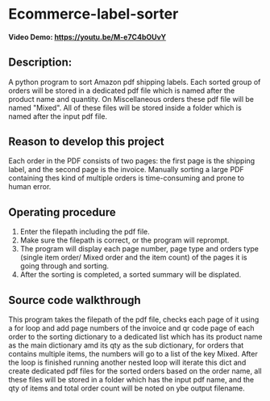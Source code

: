 # Ecommerce-label-sorter

#### Video Demo:  https://youtu.be/M-e7C4bOUvY

## Description:
A python program to sort Amazon pdf shipping labels.
Each sorted group of orders will be stored in a dedicated pdf file which is named after the product name and quantity.
On Miscellaneous orders these pdf file will be named "Mixed".
All of these files will be stored inside a folder which is named after the input pdf file.

## Reason to develop this project
Each order in the PDF consists of two pages: the first page is the shipping label, and the second page is the invoice.
Manually sorting a large PDF containing thes kind of multiple orders is time-consuming and prone to human error.

## Operating procedure
1. Enter the filepath including the pdf file.
2. Make sure the filepath is correct, or the program    will reprompt.
3. The program will display each page number, page type and orders type (single item order/ Mixed order and the item count) of the pages it is going through and sorting.
4. After the sorting is completed, a sorted summary will be displated.

## Source code walkthrough
This program takes the filepath of the pdf file, checks each page of it using a for loop and add page numbers of the invoice and qr code page of each order to the sorting dictionary to a dedicated list which has its product name as the main dictionary amd its qty as the sub dictionary, for orders that contains multiple items, the numbers will go to a list of the key Mixed.
After the loop is finished running another nested loop will iterate this dict and create dedicated pdf files for the sorted orders based on the order name, all these files will be stored in a folder which has the input pdf name, and the qty of items and total order count will be noted on ybe output filename.

